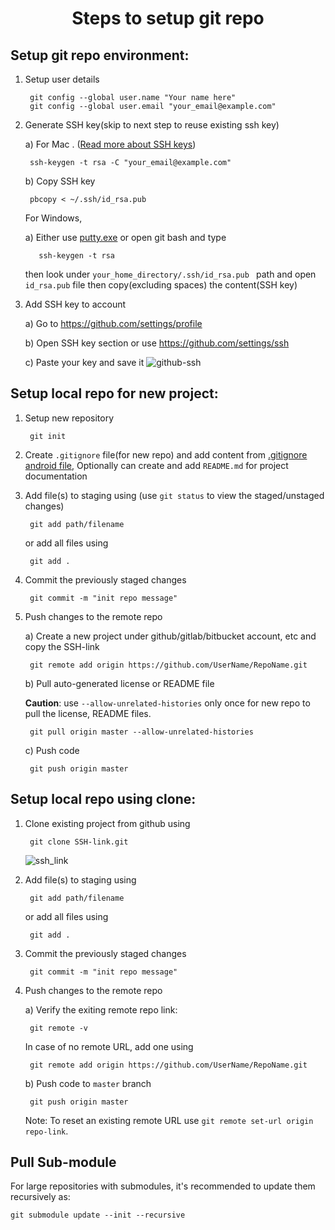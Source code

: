 <h1 align="center">Steps to setup git repo</h1>

Setup git repo environment:
--------------------------

1. Setup user details

        git config --global user.name "Your name here"
        git config --global user.email "your_email@example.com"

2. Generate SSH key(skip to next step to reuse existing ssh key) 
      
      a) For Mac . ([Read more about SSH keys](https://www.ssh.com/ssh/keygen))

		ssh-keygen -t rsa -C "your_email@example.com"
      b)  Copy SSH key

		pbcopy < ~/.ssh/id_rsa.pub
   For Windows,
   
      a) Either use [putty.exe](https://www.putty.org) or open git bash and type
	    
	      ssh-keygen -t rsa
    
    then look under `your_home_directory/.ssh/id_rsa.pub ` path and open `id_rsa.pub` file then copy(excluding spaces) the content(SSH key)

3. Add SSH key to account

    a) Go to https://github.com/settings/profile
	
    b) Open SSH key section or use https://github.com/settings/ssh
	 
    c) Paste your key and save it
    ![github-ssh](https://user-images.githubusercontent.com/11755381/75902679-686efa00-5e66-11ea-9583-d27fb8ab3fec.png)

Setup local repo for new project:
--------------------------------
1. Setup new repository

     	git init

2. Create `.gitignore` file(for new repo) and add content from [.gitignore android file](https://github.com/github/gitignore/blob/master/Android.gitignore), Optionally can create and add `README.md` for project documentation 

3. Add file(s) to staging using (use `git status` to view the staged/unstaged changes)

		git add path/filename
   or add all files using

		git add .

4. Commit the previously staged changes

		git commit -m "init repo message"

5. Push changes to the remote repo

	a) Create a new project under github/gitlab/bitbucket account, etc and copy the SSH-link

		git remote add origin https://github.com/UserName/RepoName.git

	b) Pull auto-generated license or README file
	
	**Caution**: use `--allow-unrelated-histories` only once for new repo to pull the license, README files.

		git pull origin master --allow-unrelated-histories

	c) Push code

		git push origin master


Setup local repo using clone:
-----------------------------------
1. Clone existing project from github using

   	 	git clone SSH-link.git
   ![ssh_link](https://user-images.githubusercontent.com/11755381/75903716-fd262780-5e67-11ea-873d-bdc4377da81a.png)

2. Add file(s) to staging using

		git add path/filename
   or add all files using

		git add .
3. Commit the previously staged changes

		git commit -m "init repo message"
4. Push changes to the remote repo

	a) Verify the exiting remote repo link:

		git remote -v

	In case of no remote URL, add one using

		git remote add origin https://github.com/UserName/RepoName.git

	b) Push code to `master` branch

		git push origin master

	Note: To reset an existing remote URL use `git remote set-url origin repo-link`.

Pull Sub-module
---------------
For large repositories with submodules, it's recommended to update them recursively as:

    git submodule update --init --recursive